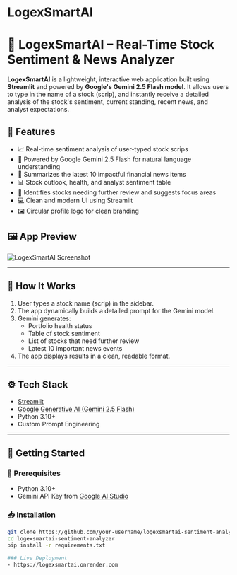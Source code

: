 # LogexSmartAI
# 🤖 LogexSmartAI – Real-Time Stock Sentiment & News Analyzer

**LogexSmartAI** is a lightweight, interactive web application built using **Streamlit** and powered by **Google's Gemini 2.5 Flash model**. It allows users to type in the name of a stock (scrip), and instantly receive a detailed analysis of the stock's sentiment, current standing, recent news, and analyst expectations.

## 🚀 Features

- 📈 Real-time sentiment analysis of user-typed stock scrips
- 🧠 Powered by Google Gemini 2.5 Flash for natural language understanding
- 📰 Summarizes the latest 10 impactful financial news items
- 📊 Stock outlook, health, and analyst sentiment table
- 🧪 Identifies stocks needing further review and suggests focus areas
- 💻 Clean and modern UI using Streamlit
- 🖼️ Circular profile logo for clean branding

## 🖼️ App Preview

![LogexSmartAI Screenshot](your-screenshot-path.png)

---

## 🧠 How It Works

1. User types a stock name (scrip) in the sidebar.
2. The app dynamically builds a detailed prompt for the Gemini model.
3. Gemini generates:
   - Portfolio health status
   - Table of stock sentiment
   - List of stocks that need further review
   - Latest 10 important news events
4. The app displays results in a clean, readable format.

---

## ⚙️ Tech Stack

- [Streamlit](https://streamlit.io/)
- [Google Generative AI (Gemini 2.5 Flash)](https://ai.google.dev/)
- Python 3.10+
- Custom Prompt Engineering

---

## 🏁 Getting Started

### 🔧 Prerequisites

- Python 3.10+
- Gemini API Key from [Google AI Studio](https://makersuite.google.com/app)

### 📥 Installation

```bash
git clone https://github.com/your-username/logexsmartai-sentiment-analyzer.git
cd logexsmartai-sentiment-analyzer
pip install -r requirements.txt

### Live Deployment
- https://logexsmartai.onrender.com
